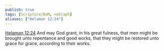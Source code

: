 ```yaml
---
publish: true
tags: [Scripture/BoM, noGraph]
aliases: ["Helaman 12:24"]
---
```

[Helaman 12:24](https://churchofjesuschrist.org/study/scriptures/bofm/hel/12?lang=eng&id=p24#p24) And may God grant, in his great fulness, that men might be brought unto repentance and good works, that they might be restored unto grace for grace, according to their works.
